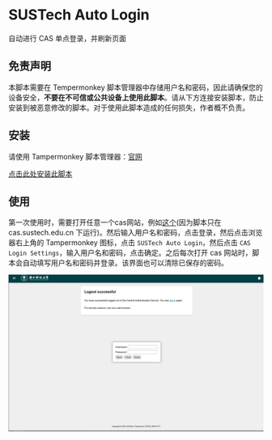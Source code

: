 # SUSTech Auto Login

自动进行 CAS 单点登录，并刷新页面

## 免责声明

本脚本需要在 Tempermonkey 脚本管理器中存储用户名和密码，因此请确保您的设备安全，**不要在不可信或公共设备上使用此脚本**。请从下方连接安装脚本，防止安装到被恶意修改的脚本。对于使用此脚本造成的任何损失，作者概不负责。

## 安装

请使用 Tampermonkey 脚本管理器：[官网](https://www.tampermonkey.net/)

[点击此处安装此脚本](https://raw.githubusercontent.com/vollate/SUSTech-auto-login/main/sustech-auto-login.user.js)

## 使用

第一次使用时，需要打开任意一个cas网站，例如[这个](https://cas.sustech.edu.cn/cas/login)(因为脚本只在 cas.sustech.edu.cn 下运行)。然后输入用户名和密码，点击登录，然后点击浏览器右上角的 Tampermonkey 图标，点击 `SUSTech Auto Login`，然后点击 `CAS Login Settings`，输入用户名和密码，点击确定。之后每次打开 cas 网站时，脚本会自动填写用户名和密码并登录。该界面也可以清除已保存的密码。

![settings](img/settings.png)

